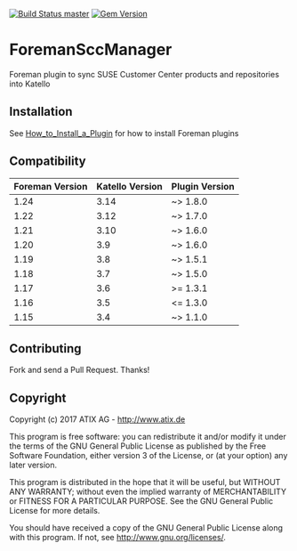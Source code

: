 [![Build Status master](https://travis-ci.org/ATIX-AG/foreman_scc_manager.svg?branch=master)](https://travis-ci.org/ATIX-AG/foreman_scc_manager)
[![Gem Version](https://badge.fury.io/rb/foreman_scc_manager.svg)](https://badge.fury.io/rb/foreman_scc_manager)

# ForemanSccManager

Foreman plugin to sync SUSE Customer Center products and repositories into Katello

## Installation

See [How_to_Install_a_Plugin](http://projects.theforeman.org/projects/foreman/wiki/How_to_Install_a_Plugin)
for how to install Foreman plugins

## Compatibility

| Foreman Version | Katello Version | Plugin Version |
| --------------- | --------------- | -------------- |
| 1.24            | 3.14            | ~> 1.8.0       |
| 1.22            | 3.12            | ~> 1.7.0       |
| 1.21            | 3.10            | ~> 1.6.0       |
| 1.20            | 3.9             | ~> 1.6.0       |
| 1.19            | 3.8             | ~> 1.5.1       |
| 1.18            | 3.7             | ~> 1.5.0       |
| 1.17            | 3.6             | >= 1.3.1       |
| 1.16            | 3.5             | <= 1.3.0       |
| 1.15            | 3.4             | ~> 1.1.0       |

## Contributing

Fork and send a Pull Request. Thanks!

## Copyright

Copyright (c) 2017 ATIX AG - http://www.atix.de

This program is free software: you can redistribute it and/or modify
it under the terms of the GNU General Public License as published by
the Free Software Foundation, either version 3 of the License, or
(at your option) any later version.

This program is distributed in the hope that it will be useful,
but WITHOUT ANY WARRANTY; without even the implied warranty of
MERCHANTABILITY or FITNESS FOR A PARTICULAR PURPOSE.  See the
GNU General Public License for more details.

You should have received a copy of the GNU General Public License
along with this program.  If not, see <http://www.gnu.org/licenses/>.

